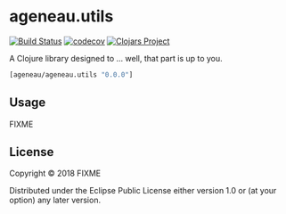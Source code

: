 # ageneau.utils
[![Build Status](https://travis-ci.org/ageneau/cljc-utils.svg?branch=master)](https://travis-ci.org/ageneau/cljc-utils)
[![codecov](https://codecov.io/gh/ageneau/cljc-utils/branch/master/graph/badge.svg)](https://codecov.io/gh/ageneau/cljc-utils)
[![Clojars Project](https://img.shields.io/clojars/v/ageneau/ageneau.utils.svg)](https://clojars.org/ageneau/ageneau.utils)

A Clojure library designed to ... well, that part is up to you.

```clj
[ageneau/ageneau.utils "0.0.0"]
```

## Usage

FIXME

## License

Copyright © 2018 FIXME

Distributed under the Eclipse Public License either version 1.0 or (at
your option) any later version.

